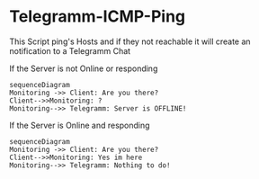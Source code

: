 # Telegramm-ICMP-Ping
This Script ping's Hosts and if they not reachable it will create an notification to a Telegramm Chat

If the Server is not Online or responding

```mermaid
sequenceDiagram
Monitoring ->> Client: Are you there?
Client-->>Monitoring: ?
Monitoring-->> Telegramm: Server is OFFLINE!

```
If the Server is Online and responding

```mermaid
sequenceDiagram
Monitoring ->> Client: Are you there?
Client-->>Monitoring: Yes im here
Monitoring-->> Telegramm: Nothing to do!
```
